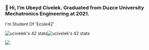 ### 👋 Hi, I’m Ubeyd Civelek. Graduated from Duzce University Mechatronics Engineering at 2021.

  
I'm Student Of 'Ecole42'

![ucivelek's 42 stats](https://badge42.vercel.app/api/v2/cl3jzey0g007809l6uwenimnx/stats?cursusId=9&coalitionId=undefined)![ucivelek's 42 stats](https://badge42.vercel.app/api/v2/cl3jzey0g007809l6uwenimnx/stats?cursusId=21&coalitionId=undefined)


<img src="https://user-images.githubusercontent.com/106076072/170011394-0faa77ef-8acf-4325-9213-6288d72eaf85.svg">
